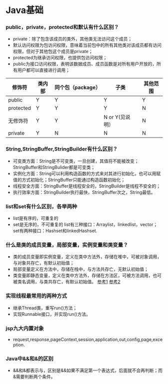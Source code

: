 # Java基础

### <a id="public和private和protected和默认">public，private，protected和默认有什么区别？</a>
* private：除了包含该成员的类外，其他类无法访问这个成员；
* 默认访问权限为包访问权限，意味着当前包中的所有其他类对该成员都有访问权限，但对于其他包这个成员是private；
* protected为继承访问权限，也提供包访问权限；
* public为接口访问权限，表明该数据成员、成员函数是对所有用户开放的，所有用户都可以直接进行调用；

 修饰符  |  类内部 |  同个包（package） |  子类 |  其他范围 
------------- | ------------- | -------------| -------------| -------------
public | Y |  Y |  Y |  Y
protected  |  Y |  Y |  Y |  N
无修饰符  |  Y |  Y |  N or Y(见说明） |  N
private  |  Y |  N |  N |  N

### <a id="String&StringBuffer&StringBuilder">String,StringBuffer,StringBuilder有什么区别？</a>
* 可变类方面：String是不可变类，一旦创建，其值将不能被改变；StringBuffer和StringBulider都是可变类；
* 实例化方面：String可以利用构造函数的方式来对其进行初始化，也可以用赋值的方式初始化；StringBuffer只能通过构造函数初始化；
* 线程安全方面：StringBuffer是线程安全的，StringBuilder是线程不安全的；
* 执行效率方面：StringBuilder执行最快，StringBuffer次之，String最低。

### <a id="list&set">list和set有什么区别，各举两种</a>
* list是有序的，可重复的
* set是无序的，不可重复的
list有三种接口：Arraylist，linkedlist，vector；set有两种接口：Hashset和linkedHashset.

### <a id="成员变量&局部变量&实例变量&类变量">什么是类的成员变量，局部变量，实例变量和类变量？</a>
* 类的成员变量即实例变量，定义在类中方法外，存储在堆中，可被对象调用，与对象共存亡，有默认初始值；
* 局部变量定义在方法中，存储在栈中，与方法共存亡，无默认初始值；
* 类变量即静态变量，定义在类中方法外，存储在方法区，可被方法调用，也可被类名调用，与类共存亡，有默认初始值。
[参考1](http://blog.csdn.net/haovip123/article/details/43883109)
[参考2](http://2892931976.blog.51cto.com/5396534/1741592)

### <a id="线程实现">实现线程最常用的两种方式</a>
* 继承Thread类，重写run()方法；
* 实现Runnable接口，并实现run()方法。

### <a id="JSP九大内置对象">jsp九大内置对象</a>
* request,response,pageContext,session,application,out,config,page,exception.

### <a id="Java中&&和&的区别">Java中&&和&的区别</a>
* &&和&都表示与，区别是&&如果不满足第一个表达式，后面就不会再判断；而&需要判断两个条件。


